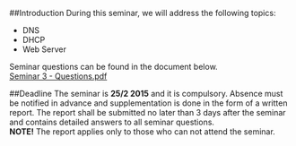 ##Introduction
During this seminar, we will address the following topics:

* DNS
* DHCP
* Web Server

Seminar questions can be found in the document below. <br />
[Seminar 3 - Questions.pdf](https://github.com/1DV020/Seminar/raw/master/Seminar%203/Seminar_3.pdf)

##Deadline
The seminar is **25/2 2015** and it is compulsory.
Absence must be notified in advance and supplementation is done in the form of a written report. The report shall be submitted no later than 3 days after the seminar and contains detailed answers to all seminar questions. <br />
**NOTE!** The report applies only to those who can not attend the seminar.
